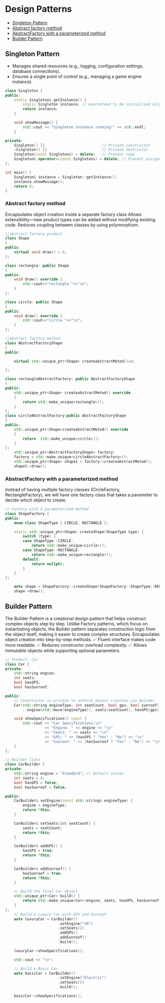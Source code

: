 # Design Patterns

- [Singleton Pattern](#singleton-pattern)
- [Abstract factory method](#abstract-factory-method)
- [AbstractFactory with a parameterized method](Factory-with-a-parameterized-method)
- [Builder Pattern](Builder-Pattern)
  

## Singleton Pattern
- Manages shared resources (e.g., logging, configuration settings, database connections).
- Ensures a single point of control (e.g., managing a game engine instance).


```cpp
class Singleton {
public:
    static Singleton& getInstance() {
        static Singleton instance; // Guaranteed to be initialized only once
        return instance;
    }

    void showMessage() {
        std::cout << "Singleton instance running!" << std::endl;
    }

private:
    Singleton() {}                          // Private constructor
    ~Singleton() {}                         // Private destructor
    Singleton(const Singleton&) = delete;   // Prevent copy
    Singleton& operator=(const Singleton&) = delete; // Prevent assignment
};

int main() {
    Singleton& instance = Singleton::getInstance();
    instance.showMessage();
    return 0;
}
```

### Abstract factory method
Encapsulates object creation inside a separate factory class
Allows extensibility—new product types can be added without modifying existing code.
Reduces coupling between classes by using polymorphism.
```cpp
//abstract factory product
class Shape
{
public:
	virtual void draw() = 0;
};

class rectangle: public Shape
{
public:
	void draw() override {
		std::cout<<"rectangle "<<"\n";
	}
};

class circle: public Shape
{
public:
	void draw() override {
		std::cout<<"circle "<<"\n";
	}
};

//abstract factory method
class AbstractFactoryShape
{
public:

	virtual std::unique_ptr<Shape> createabstractMetod()=0;

};

class rectangleAbstractFactory: public AbstractFactoryShape
{
public:
	std::unique_ptr<Shape> createabstractMetod() override
	{
		return std::make_unique<rectangle>();
	}
};
class circleAbstractFactory:public AbstractFactoryShape
{
public:
	std::unique_ptr<Shape>createabstractMetod() override
	{
		return  std::make_unique<circle>();
	}
};
	std::unique_ptr<AbstractFactoryShape> factory;
	factory = std::make_unique<circleAbstractFactory>();
	std::unique_ptr<Shape> shape1 = factory->createabstractMetod();
	shape1->draw();
```
### AbstractFactory with a parameterized method
Instead of having multiple factory classes (CircleFactory, RectangleFactory), we will have one factory class that takes a parameter to decide which object to create.

```C++
// Factory with a parameterized method
class ShapeFactory {
public:
	enum class ShapeType { CIRCLE, RECTANGLE };

	static std::unique_ptr<Shape> createShape(ShapeType type) {
		switch (type) {
		case ShapeType::CIRCLE:
			return std::make_unique<circle>();
		case ShapeType::RECTANGLE:
			return std::make_unique<rectangle>();
		default:
			return nullptr;
		}
	}
};

	auto shape = ShapeFactory::createShape(ShapeFactory::ShapeType::RECTANGLE);
	shape->draw();
```
## Builder Pattern 
The Builder Pattern is a creational design pattern that helps construct complex objects step by step. Unlike Factory patterns, which focus on instantiating objects, the Builder pattern separates construction logic from the object itself, making it easier to create complex structures.
Encapsulates object creation into step-by-step methods.
✅ Fluent interface makes code more readable.
✅ Reduces constructor overload complexity.
✅ Allows immutable objects while supporting optional parameters.

```C++
// Product: Car
class Car {
private:
    std::string engine;
    int seats;
    bool hasGPS;
    bool hasSunroof;

public:
    // Constructor is private to enforce object creation via Builder
    Car(std::string engineType, int seatCount, bool gps, bool sunroof)
        : engine(std::move(engineType)), seats(seatCount), hasGPS(gps), hasSunroof(sunroof) {}

    void showSpecifications() const {
        std::cout << "Car Specifications:\n"
                  << "Engine: " << engine << "\n"
                  << "Seats: " << seats << "\n"
                  << "GPS: " << (hasGPS ? "Yes" : "No") << "\n"
                  << "Sunroof: " << (hasSunroof ? "Yes" : "No") << "\n";
    }
};

// Builder Class
class CarBuilder {
private:
    std::string engine = "Standard"; // Default values
    int seats = 4;
    bool hasGPS = false;
    bool hasSunroof = false;

public:
    CarBuilder& setEngine(const std::string& engineType) {
        engine = engineType;
        return *this;
    }

    CarBuilder& setSeats(int seatCount) {
        seats = seatCount;
        return *this;
    }

    CarBuilder& addGPS() {
        hasGPS = true;
        return *this;
    }

    CarBuilder& addSunroof() {
        hasSunroof = true;
        return *this;
    }

    // Build the final Car object
    std::unique_ptr<Car> build() {
        return std::make_unique<Car>(engine, seats, hasGPS, hasSunroof);
    }
};
    // Build a Luxury Car with GPS and Sunroof
    auto luxuryCar = CarBuilder()
                        .setEngine("V8")
                        .setSeats(2)
                        .addGPS()
                        .addSunroof()
                        .build();

    luxuryCar->showSpecifications();

    std::cout << "\n";

    // Build a Basic Car
    auto basicCar = CarBuilder()
                        .setEngine("Electric")
                        .setSeats(5)
                        .build();

    basicCar->showSpecifications();
```
